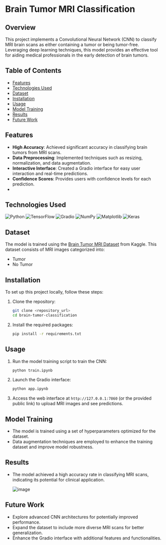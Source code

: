 # Brain Tumor MRI Classification

## Overview
This project implements a Convolutional Neural Network (CNN) to classify MRI brain scans as either containing a tumor or being tumor-free. Leveraging deep learning techniques, this model provides an effective tool for aiding medical professionals in the early detection of brain tumors.

 
## Table of Contents

- [Features](#features)
- [Technologies Used](#technologies-used)
- [Dataset](#dataset)
- [Installation](#installation)
- [Usage](#usage)
- [Model Training](#model-training)
- [Results](#results)
- [Future Work](#future-work)


## Features

- **High Accuracy**: Achieved significant accuracy in classifying brain tumors from MRI scans.
- **Data Preprocessing**: Implemented techniques such as resizing, normalization, and data augmentation.
- **Interactive Interface**: Created a Gradio interface for easy user interaction and real-time predictions.
- **Confidence Scores**: Provides users with confidence levels for each prediction.
- 
## Technologies Used
![Python](https://img.shields.io/badge/Python-3670A0?style=for-the-badge&logo=python&logoColor=white) 
![TensorFlow](https://img.shields.io/badge/TensorFlow-E03C31?style=for-the-badge&logo=tensorflow&logoColor=white) 
![Gradio](https://img.shields.io/badge/Gradio-FF5A5F?style=for-the-badge&logo=gradio&logoColor=white) 
![NumPy](https://img.shields.io/badge/NumPy-013243?style=for-the-badge&logo=numpy&logoColor=white) 
![Matplotlib](https://img.shields.io/badge/Matplotlib-003B57?style=for-the-badge&logo=matplotlib&logoColor=white)
![Keras](https://img.shields.io/badge/Keras-D00000?style=for-the-badge&logo=keras&logoColor=white)


## Dataset
The model is trained using the [Brain Tumor MRI Dataset](https://www.kaggle.com/masoudnickparvar/brain-tumor-mri-dataset) from Kaggle. This dataset consists of MRI images categorized into:
- Tumor
- No Tumor
  
## Installation

To set up this project locally, follow these steps:

1. Clone the repository:
    ```bash
    git clone <repository_url>
    cd brain-tumor-classification
    ```

2. Install the required packages:
    ```bash
    pip install -r requirements.txt
    ```

## Usage

1. Run the model training script to train the CNN:
    ```bash
    python train.ipynb
    ```

2. Launch the Gradio interface:
    ```bash
    python app.ipynb
    ```

3. Access the web interface at `http://127.0.0.1:7860` (or the provided public link) to upload MRI images and see predictions.



## Model Training

- The model is trained using a set of hyperparameters optimized for the dataset.
- Data augmentation techniques are employed to enhance the training dataset and improve model robustness.
  

## Results

- The model achieved a high accuracy rate in classifying MRI scans, indicating its potential for clinical application.
  
  ![image](https://github.com/user-attachments/assets/7ecedcf6-bb11-40e3-aeb6-a8a1ebf6c827)


## Future Work

- Explore advanced CNN architectures for potentially improved performance.
- Expand the dataset to include more diverse MRI scans for better generalization.
- Enhance the Gradio interface with additional features and functionalities.






